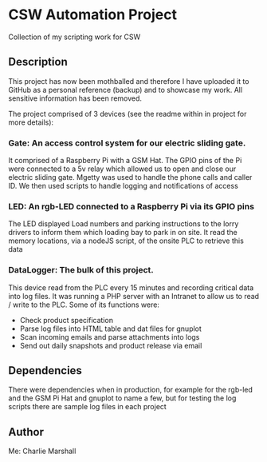 # CSW Automation Project

Collection of my scripting work for CSW

## Description

This project has now been mothballed and therefore I have uploaded it to GitHub as a personal reference (backup) and to showcase my work. All sensitive information has been removed. 

The project comprised of 3 devices (see the readme within in project for more details):

### Gate: An access control system for our electric sliding gate.
  It comprised of a Raspberry Pi with a GSM Hat. The GPIO pins of the Pi were connected to a 5v relay which allowed us to open and close our electric sliding gate.
  Mgetty was used to handle the phone calls and caller ID. We then used scripts to handle logging and notifications of access

### LED: An rgb-LED connected to a Raspberry Pi via its GPIO pins
  The LED displayed Load numbers and parking instructions to the lorry drivers to inform them which loading bay to park in on site.
  It read the memory locations, via a nodeJS script, of the onsite PLC to retrieve this data

### DataLogger: The bulk of this project.
  This device read from the PLC every 15 minutes and recording critical data into log files. It was running a PHP server with an Intranet to allow us to 
  read / write to the PLC. Some of its functions were:

* Check product specification
* Parse log files into HTML table and dat files for gnuplot
* Scan incoming emails and parse attachments into logs
* Send out daily snapshots and product release via email

## Dependencies

There were dependencies when in production, for example for the rgb-led and the GSM Pi Hat and gnuplot to name a few, but for testing the log scripts there are sample log files in each project

## Author

Me: Charlie Marshall
